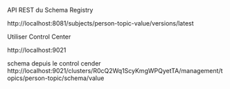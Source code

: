 
API REST du Schema Registry

http://localhost:8081/subjects/person-topic-value/versions/latest



Utiliser Control Center

http://localhost:9021

schema depuis le control cender
http://localhost:9021/clusters/R0cQ2Wq1ScyKmgWPQyetTA/management/topics/person-topic/schema/value
